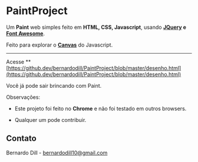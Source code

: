 # PaintProject
Um **Paint** web simples feito em **HTML, CSS, Javascript**, usando **[JQuery](https://jquery.com/) e [Font Awesome](https://fontawesome.com/)**.

Feito para explorar o **[Canvas](https://developer.mozilla.org/pt-BR/docs/Web/API/Canvas_API/Tutorial)** do Javascript.

---
Acesse  **[https://github.dev/bernardodill/PaintProject/blob/master/desenho.html](https://github.dev/bernardodill/PaintProject/blob/master/desenho.html) 

Você já pode sair brincando com Paint. 




Observações:
* Este projeto foi feito no **Chrome** e não foi testado em outros browsers.
  
* Qualquer um pode contribuir.


## Contato
Bernardo Dill - bernardodill10@gmail.com


